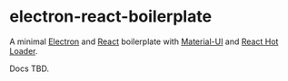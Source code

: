 # electron-react-boilerplate

A minimal [Electron](https://electronjs.org) and [React](https://reactjs.org) boilerplate with [Material-UI](https://material-ui.com) and [React Hot Loader](https://github.com/gaearon/react-hot-loader).

Docs TBD.
